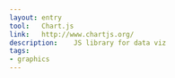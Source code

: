 ```yaml
---
layout: entry
tool:	Chart.js
link:	http://www.chartjs.org/
description:	JS library for data viz
tags:
- graphics
---
```

